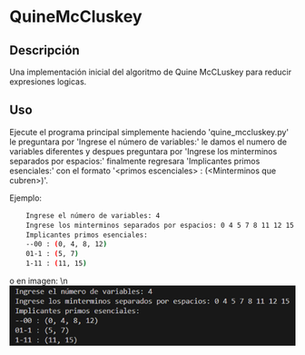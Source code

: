 # QuineMcCluskey

## Descripción
Una implementación inicial del algoritmo de Quine McCLuskey para reducir  expresiones logicas.

## Uso

Ejecute el programa principal simplemente haciendo 'quine_mccluskey.py' le preguntara por 'Ingrese el número de variables:' le damos el numero de variables diferentes  y despues preguntara por 'Ingrese los minterminos separados por espacios:' finalmente regresara 'Implicantes primos esenciales:' con el formato '\<primos escenciales\> : (\<Minterminos que cubren\>)'.

Ejemplo:

```bash
    Ingrese el número de variables: 4   
    Ingrese los minterminos separados por espacios: 0 4 5 7 8 11 12 15
    Implicantes primos esenciales:
    --00 : (0, 4, 8, 12)
    01-1 : (5, 7)
    1-11 : (11, 15)
```

o en imagen: \n
![Ejemplo:](imagenes/ejemplo.png)

